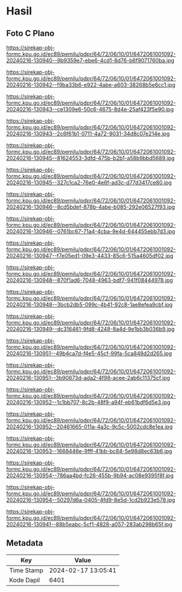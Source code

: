 # Hasil

## Foto C Plano

https://sirekap-obj-formc.kpu.go.id/ec89/pemilu/pdpr/64/72/06/10/01/6472061001092-20240216-130940--9b9359e7-ebe6-4cd1-8d76-b6f9071760ba.jpg

https://sirekap-obj-formc.kpu.go.id/ec89/pemilu/pdpr/64/72/06/10/01/6472061001092-20240216-130942--f9ba33b6-e922-4abe-a603-38268b5e6cc1.jpg

https://sirekap-obj-formc.kpu.go.id/ec89/pemilu/pdpr/64/72/06/10/01/6472061001092-20240216-130943--ce1309e6-50c6-4675-8d4e-25af423f5e90.jpg

https://sirekap-obj-formc.kpu.go.id/ec89/pemilu/pdpr/64/72/06/10/01/6472061001092-20240216-130943--2c6f61b1-0711-4a72-9031-34d8c07e214e.jpg

https://sirekap-obj-formc.kpu.go.id/ec89/pemilu/pdpr/64/72/06/10/01/6472061001092-20240216-130945--81624553-3dfd-475b-b2b1-a58b9bbd5689.jpg

https://sirekap-obj-formc.kpu.go.id/ec89/pemilu/pdpr/64/72/06/10/01/6472061001092-20240216-130945--327c1ca2-76e0-4e6f-ad3c-d77d3417ce80.jpg

https://sirekap-obj-formc.kpu.go.id/ec89/pemilu/pdpr/64/72/06/10/01/6472061001092-20240216-130946--8cd5bdef-878b-4abe-b085-292e06527f93.jpg

https://sirekap-obj-formc.kpu.go.id/ec89/pemilu/pdpr/64/72/06/10/01/6472061001092-20240216-130946--0761bc67-71a4-4cba-9e4d-644455ebb7d3.jpg

https://sirekap-obj-formc.kpu.go.id/ec89/pemilu/pdpr/64/72/06/10/01/6472061001092-20240216-130947--f7e05ed1-09e3-4433-85c6-515a4605df02.jpg

https://sirekap-obj-formc.kpu.go.id/ec89/pemilu/pdpr/64/72/06/10/01/6472061001092-20240216-130948--870f1ad6-7048-4963-bdf7-941f08444978.jpg

https://sirekap-obj-formc.kpu.go.id/ec89/pemilu/pdpr/64/72/06/10/01/6472061001092-20240216-130948--3bcb2db5-099c-4b41-92c8-1ae8efea9cbf.jpg

https://sirekap-obj-formc.kpu.go.id/ec89/pemilu/pdpr/64/72/06/10/01/6472061001092-20240216-130949--dc316461-9fd8-4248-8a4d-9e1bb3b036b9.jpg

https://sirekap-obj-formc.kpu.go.id/ec89/pemilu/pdpr/64/72/06/10/01/6472061001092-20240216-130951--49b4ca7d-f4e5-45cf-99fa-5ca848d2d265.jpg

https://sirekap-obj-formc.kpu.go.id/ec89/pemilu/pdpr/64/72/06/10/01/6472061001092-20240216-130951--3b90873d-ada2-4f98-acee-2ab6c11375cf.jpg

https://sirekap-obj-formc.kpu.go.id/ec89/pemilu/pdpr/64/72/06/10/01/6472061001092-20240216-130952--1c1bb707-8c2b-48f9-a94f-eb61bdf6d5e3.jpg

https://sirekap-obj-formc.kpu.go.id/ec89/pemilu/pdpr/64/72/06/10/01/6472061001092-20240216-130952--20461665-011a-4a3c-9c5c-5002cdc8e1ea.jpg

https://sirekap-obj-formc.kpu.go.id/ec89/pemilu/pdpr/64/72/06/10/01/6472061001092-20240216-130953--1668446e-9fff-41bb-bc84-5e98d8ec63b6.jpg

https://sirekap-obj-formc.kpu.go.id/ec89/pemilu/pdpr/64/72/06/10/01/6472061001092-20240216-130954--786aa4bd-fc26-455b-9b94-ac08e9395f8f.jpg

https://sirekap-obj-formc.kpu.go.id/ec89/pemilu/pdpr/64/72/06/10/01/6472061001092-20240216-130954--50297d6a-0405-4fd9-8e5d-1cd2b923e578.jpg

https://sirekap-obj-formc.kpu.go.id/ec89/pemilu/pdpr/64/72/06/10/01/6472061001092-20240216-130941--88b5eabc-5cf1-4828-a057-283ab298b65f.jpg


## Metadata

| Key        | Value               |
| ---------- | ------------------- |
| Time Stamp | 2024-02-17 13:05:41 |
| Kode Dapil | 6401                |



